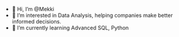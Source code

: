 - 👋 Hi, I’m @Mekki
- 👀 I’m interested in Data Analysis, helping companies make better informed decisions.
- 🌱 I’m currently learning Advanced SQL, Python
<!---
Mekki-0/Mekki-0 is a ✨ special ✨ repository because its `README.md` (this file) appears on your GitHub profile.
You can click the Preview link to take a look at your changes.
--->
